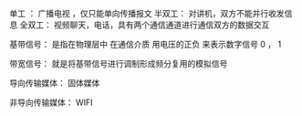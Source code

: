 单工 ： 广播电视 ，仅只能单向传播报文
半双工： 对讲机，双方不能并行收发信息
全双工： 视频聊天，电话，具有两个通信通道进行通信双方的数据交互

基带信号： 是指在物理层中 在通信介质 用电压的正负 来表示数字信号 0 ， 1

带宽信号： 就是将基带信号进行调制形成频分复用的模拟信号

导向传输媒体： 固体媒体

非导向传输媒体： WIFI